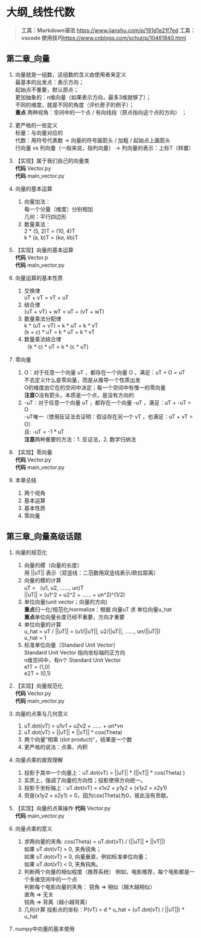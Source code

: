 # 大纲_线性代数
> **工具：Markdown语法** https://www.jianshu.com/p/191d1e21f7ed
> **工具：vscode 使用技巧**https://www.cnblogs.com/schut/p/10461840.html

## 第二章_向量

1. 向量就是一组数，这组数的含义由使用者来定义  
    最基本的出发点：表示方向；  
    起始点不重要，默认原点；  
    更加抽象的：n维向量（如果表示方向，最多3维就够了）；  
    不同的维度，就是不同的角度（评价房子的例子）；  
    **重点** 两种视角：空间中的一个点 / 有向线段（原点指向这个点的方向） ；  

2. 更严格的一些定义  
    标量：与向量对应的  
    代数：用符号代表数 -> 向量的符号画箭头 / 加粗 / 起始点上画箭头  
    行向量 vs 列向量（一般来说，指列向量） -> 列向量的表示：上标T（转置）  

3. 【实现】属于我们自己的向量类  
    **代码** Vector.py  
    **代码** main_vector.py  

4. 向量的基本运算
    1. 向量加法：  
        每一个分量（维度）分别相加  
        几何：平行四边形
    2. 数量乘法：  
        2 * (5, 2)T = (10, 4)T  
        k * (a, b)T = (k*a, k*b)T  

5. 【实现】向量的基本运算  
    **代码** Vector.p  
    **代码** main_vector.py  

6. 向量运算的基本性质  
     1. 交换律  
        uT + vT = vT + uT  
     2. 结合律  
        (uT + vT) + wT = uT + (vT + wT)  
     3. 数量乘法分配律  
        k * (uT + vT) = k * uT + k * vT  
        (k + c) * uT = k * uT + k * vT  
     4. 数量乘法结合律  
        （k * c) * uT = k * (c * uT)  

7. 零向量
    1. O：对于任意一个向量 uT ，都存在一个向量 O ，满足：uT + O = uT  
        不去定义什么是零向量，而是从推导一个性质出发  
        O的维度由它在的空间中决定；每一个空间中有惟一的零向量  
        **注意**O没有箭头，本质是一个点，是没有方向的  
    2. -uT：对于任意一个向量 uT ，都存在一个向量 -uT ，满足：uT + -uT = O  
        -uT唯一（使用反证法去证明：假设存在另一个 vT ，也满足：uT + vT = O）  
        且: -uT = -1 * uT  
        **注意**两种重要的方法：1. 反证法，2. 数学归纳法  

8. 【实现】零向量  
    **代码** Vector.py  
    **代码** main_vector.py  

9. 本章总结
    1. 两个视角
    2. 基本运算
    3. 基本性质
    4. 零向量


## 第三章_向量高级话题

1. 向量的规范化  
    1. 向量的模（向量的长度）  
        用 ||uT|| 表示（双竖线：二范数用双竖线表示/欧拉距离）  
    2. 向量的模的计算  
        uT = （u1, u2, ……, un)T  
        ||uT|| = (u1^2 + u2^2 + …… + un^2)^(1/2)  
    3. 单位向量(unit vector；向量的方向)  
        **重点**归一化/规范化/normalize：根据 向量uT 求 单位向量u_hat  
        **重点**单位向量长度已经不重要，方向才重要  
    4. 单位向量的计算  
        u_hat = uT / ||uT|| = (u1/||uT||, u2/||uT||, ……, un/||uT||)  
        u_hat = 1  
    5. 标准单位向量（Standard Unit Vector）  
        Standard Unit Vector 指向坐标轴的正方向  
        n维空间中，有n个 Standard Unit Vector  
        e1T = (1,0)  
        e2T = (0,1)  

2. 【实现】向量规范化  
    **代码** Vector.py  
    **代码** main_vector.py  

3. 向量的点乘与几何意义  
   1. uT.dot(vT) = u1*v1 + u2*v2 + …… + un*vn
   2. uT.dot(vT) = ||uT|| * ||vT|| * cos(Theta)
   3. 两个向量“相乘 (dot product)”，结果是一个数  
   4. 更严格的说法：点乘、内积

4. 向量点乘的直观理解
   1. 投影于其中一个向量上：uT.dot(vT) = ||uT|| * (||vT|| * cos(Theta) )
   2. 实质上，强调了向量的方向性；投影使得方向统一。
   3. 投影于坐标轴上：uT.dot(vT) = x1*x2 + y1*y2 + (x1*y2 + x2*y1)
   4. 但是(x1*y2 + x2*y1) = 0，因为cos(Theta)为0，彼此没有贡献。

5. 【实现】向量的点乘操作
    **代码** Vector.py  
    **代码** main_vector.py 

6. 向量点乘的意义
    1. 求两向量的夹角: cos(Theta) = uT.dot(vT) / (||uT|| * ||vT||)  
        如果 uT.dot(vT) > 0, 夹角锐角；  
        如果 uT.dot(vT) = 0, 向量垂直，例如标准单位向量；  
        如果 uT.dot(vT) < 0, 夹角钝角。  
    2. 判断两个向量的相似程度（推荐系统）
        例如，电影推荐，每个电影都是一个多维空间中的一个点  
        判断每个电影向量的夹角： 
            锐角 => 相似（越大越相似）  
            直角 => 无关  
            钝角 => 背离（越小越背离）  
    3. 几何计算
        投影点的坐标：P(vT) = d * u_hat = (uT.dot(vT) / ||uT||) * u_hat 

7. numpy中向量的基本使用
    